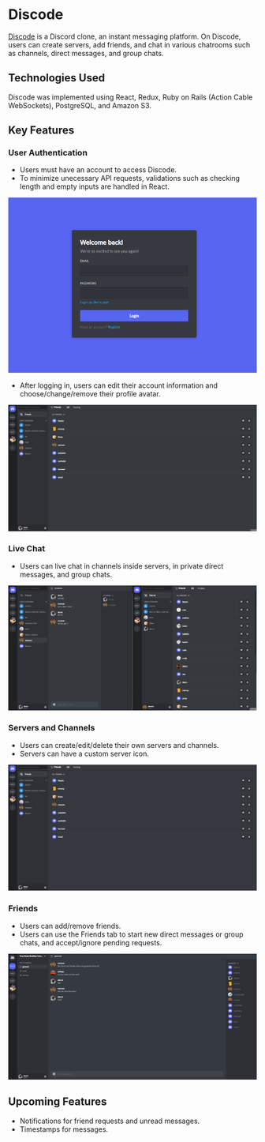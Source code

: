 # Discode

[Discode](https://discode9.herokuapp.com/) is a Discord clone, an instant messaging platform. On Discode, users can create servers, add friends, and chat in various chatrooms such as channels, direct messages, and group chats.

## Technologies Used

Discode was implemented using React, Redux, Ruby on Rails (Action Cable WebSockets), PostgreSQL, and Amazon S3.

## Key Features

### User Authentication
- Users must have an account to access Discode.
- To minimize unecessary API requests, validations such as checking length and empty inputs are handled in React.

<img src='./app/assets/images/discode-user-auth.gif' />

- After logging in, users can edit their account information and choose/change/remove their profile avatar.

<img src='./app/assets/images/discode-user.gif' />

### Live Chat
- Users can live chat in channels inside servers, in private direct messages, and group chats.

<img src='./app/assets/images/discode-live-chat.gif' />

### Servers and Channels
- Users can create/edit/delete their own servers and channels.
- Servers can have a custom server icon.

<img src='./app/assets/images/discode-servers.gif' />

### Friends
- Users can add/remove friends.
- Users can use the Friends tab to start new direct messages or group chats, and accept/ignore pending requests.

<img src='./app/assets/images/discode-friends.gif' />

## Upcoming Features
- Notifications for friend requests and unread messages.
- Timestamps for messages.

